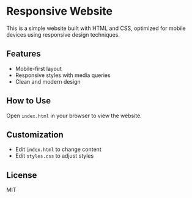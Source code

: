 # Responsive Website

This is a simple website built with HTML and CSS, optimized for mobile devices using responsive design techniques.

## Features
- Mobile-first layout
- Responsive styles with media queries
- Clean and modern design

## How to Use
Open `index.html` in your browser to view the website.

## Customization
- Edit `index.html` to change content
- Edit `styles.css` to adjust styles

## License
MIT
